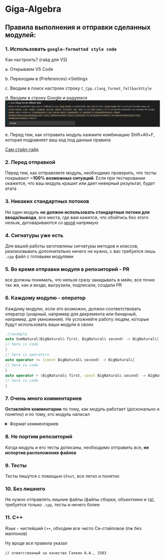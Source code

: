 # Giga-Algebra

## Правила выполнения и отправки сделанных модулей:
### 1. Использовать `google-formatted style code`
Как настроить? (гайд для VS)

a. Открываем VS Code 

b. Переходим в (Preferences)->Settings

c. Вводим в поиск настроек строку `C_Cpp.clang_format_fallbackStyle`

d. Вводим в строку Google и радуемся
![image](https://github.com/NiksBrn/Giga-Algebra/blob/main/formatting.png)

e. Перед тем, как отправить модуль нажмите комбинацию Shift+Alt+F, которая подравняет ваш код под данные правила</p>
  
[Сам стайл-гайд](https://google.github.io/styleguide/cppguide.html/)

### 2. Перед отправкой
Перед тем, как отправляете модуль, необходимо проверить, что тесты покрывают **~100% возможных ситуаций**. Если при тестировании окажется, что ваш модуль крашит или дает неверный результат, будет атата

### 3. Никаких стандартных потоков
Ни один модуль **не должен использовать стандартные потоки для ввода/вывода**, все места, где вам кажется, что обойтись без этого нельзя, договариваются со [мной](https://github.com/t33nsy) напрямую

### 4. Сигнатуры уже есть
Для вашей работы заготовлены сигнатуры методов и классов, реализовывать дополнительно ничего не нужно, с вас требуется лишь `.cpp` файл с готовыми модулями

### 5. Во время отправки модуля в репозиторий - PR
все должны понимать, что нельзя сразу закидывать в мейн, все точно так же, как и везде, выгрузили, подписали, создали PR

### 6. Каждому модулю - оператор
Каждому модулю, если это возможно, должен соответствовать оператор (унарный, например для декремента или бинарный, например, для умножения). Не усложняйте работу людям, которые будут использовать ваши модули в своих
   ```cpp
    //example
   auto SumNatural(BigNatural& first, BigNatural& second) -> BigNatural&{
   // here is code
   }
   // here is operators
   auto operator += (const BigNatural& second) -> BigNatural&{
   // here is code
   }
   auto operator + (BigNatural& first, const BigNatural& second) -> BigNatural&{
   // here is code
   }
   ```
### 7. Очень много комментариев
**Оставляйте комментарии** по тому, как модуль работает (досконально и понятно) и по тому, кто модуль написал
    <details>
      <summary>Формат комментариев</summary>
      <p> a. Комментарии о создателе - //Created by Name Surname, group 3383
      <p> b. Комментарии о работе - на русском?
    </details>

### 8. Не портим репозиторий
Когда модуль и его тесты дописаны, необходимо отправить все, **не испортив расположение файлов**

### 9. Тесты 
Тесты пишутся с помощью `GTest`, все легко и понятно

### 10. Без лишнего
Не нужно отправлять лишние файлы (файлы сборки, объектники и тд), требуется только `.cpp`, тесты и ничего более
### 11. C++
Язык - чистейший `C++`, обходим все чисто Си-стайловое (пж без маллоков)

Ну вроде все правила указал

`// ответственный за качество Галкин А.А., 3383`
